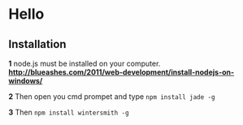 Hello 
=====

## Installation

**1** node.js must be installed on your computer. **http://blueashes.com/2011/web-development/install-nodejs-on-windows/**

**2** Then open you cmd prompet and type 
```npm install jade -g```

**3** Then 
```npm install wintersmith -g```
